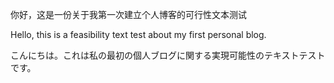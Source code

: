 你好，这是一份关于我第一次建立个人博客的可行性文本测试

Hello, this is a feasibility text test about my first personal blog.

こんにちは。これは私の最初の個人ブログに関する実現可能性のテキストテストです。